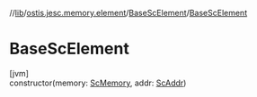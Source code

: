 //[lib](../../../index.md)/[ostis.jesc.memory.element](../index.md)/[BaseScElement](index.md)/[BaseScElement](-base-sc-element.md)

# BaseScElement

[jvm]\
constructor(memory: [ScMemory](../../ostis.jesc.memory/-sc-memory/index.md), addr: [ScAddr](../../ostis.jesc.client.model.addr/-sc-addr/index.md))
